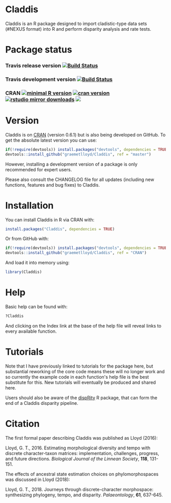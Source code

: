 # Claddis

Claddis is an R package designed to import cladistic-type data sets (#NEXUS format) into R and perform disparity analysis and rate tests.

# Package status

### Travis release version [![Build Status](https://travis-ci.org/graemetlloyd/Claddis.svg?branch=CRAN)](https://travis-ci.org/graemetlloyd/Claddis)

### Travis development version [![Build Status](https://travis-ci.org/graemetlloyd/Claddis.svg?branch=master)](https://travis-ci.org/graemetlloyd/Claddis)

### CRAN [![minimal R version](https://img.shields.io/badge/R%3E%3D-3.5.0-6666ff.svg)](https://cran.r-project.org/) [![cran version](https://www.r-pkg.org/badges/version/Claddis)](https://cran.r-project.org/package=Claddis) [![rstudio mirror downloads](http://cranlogs.r-pkg.org/badges/grand-total/Claddis)](https://github.com/r-hub/cranlogs.app) ![](http://cranlogs.r-pkg.org/badges/Claddis)

# Version

Claddis is on [CRAN](https://cran.r-project.org/package=Claddis) (version 0.6.1) but is also being developed on GitHub. To get the absolute latest version you can use:

```r
if(!require(devtools)) install.packages("devtools", dependencies = TRUE)
devtools::install_github("graemetlloyd/Claddis", ref = "master")
```

However, installing a development version of a package is only recommended for expert users.

Please also consult the CHANGELOG file for all updates (including new functions, features and bug fixes) to Claddis.

# Installation

You can install Claddis in R via CRAN with:

```r
install.packages("Claddis", dependencies = TRUE)
```

Or from GitHub with:

```r
if(!require(devtools)) install.packages("devtools", dependencies = TRUE)
devtools::install_github("graemetlloyd/Claddis", ref = "CRAN")
```

And load it into memory using:

```r
library(Claddis)
```

# Help

Basic help can be found with:

```r
?Claddis
```

And clicking on the Index link at the base of the help file will reveal links to every available function.

# Tutorials

Note that I have previously linked to tutorials for the package here, but substantial reworking of the core code means these will no longer work and so currently the example code in each function's help file is the best substitute for this. New tutorials will eventually be produced and shared here.

Users should also be aware of the [dispRity](https://cran.r-project.org/package=dispRity) R package, that can form the end of a Claddis disparity pipeline.

# Citation

The first formal paper describing Claddis was published as Lloyd (2016):

Lloyd, G. T., 2016. Estimating morphological diversity and tempo with discrete character-taxon matrices: implementation, challenges, progress, and future directions. *Biological Journal of the Linnean Society*, **118**, 131-151.

The effects of ancestral state estimation choices on phylomorphospaces was discussed in Lloyd (2018):

Lloyd, G. T., 2018. Journeys through discrete-character morphospace: synthesizing phylogeny, tempo, and disparity. *Palaeontology*, **61**, 637-645.
